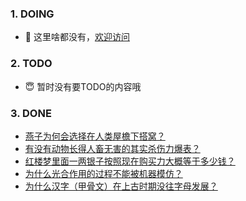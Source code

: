 ### 1. DOING
- 👋 这里啥都没有，[欢迎访问](https://fangler.github.io/)

### 2. TODO 
- 😇 暂时没有要TODO的内容哦

### 3. DONE
<!-- BLOG-POST-LIST:START -->
- [燕子为何会选择在人类屋檐下搭窝？](https://daily.zhihu.com/story/9762562)
- [有没有动物长得人畜无害的其实杀伤力爆表？](https://daily.zhihu.com/story/9762585)
- [红楼梦里面一两银子按照现在购买力大概等于多少钱？](https://daily.zhihu.com/story/9762605)
- [为什么光合作用的过程不能被机器模仿？](https://daily.zhihu.com/story/9762622)
- [为什么汉字（甲骨文）在上古时期没往字母发展？](https://daily.zhihu.com/story/9762777)
<!-- BLOG-POST-LIST:END -->
